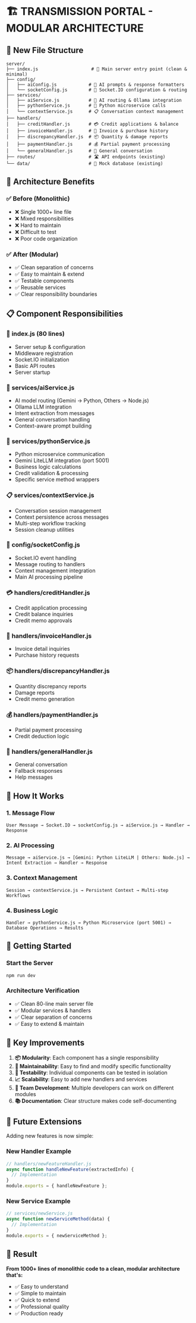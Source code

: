 # 🏗️ TRANSMISSION PORTAL - MODULAR ARCHITECTURE

## 📁 **New File Structure**

```
server/
├── index.js                    # 🚀 Main server entry point (clean & minimal)
├── config/
│   ├── aiConfig.js            # 🧠 AI prompts & response formatters
│   └── socketConfig.js        # 💬 Socket.IO configuration & routing
├── services/
│   ├── aiService.js           # 🤖 AI routing & Ollama integration
│   ├── pythonService.js       # 🐍 Python microservice calls
│   └── contextService.js      # 📋 Conversation context management
├── handlers/
│   ├── creditHandler.js       # 💳 Credit applications & balance
│   ├── invoiceHandler.js      # 📄 Invoice & purchase history
│   ├── discrepancyHandler.js  # 📦 Quantity & damage reports
│   ├── paymentHandler.js      # 💰 Partial payment processing
│   └── generalHandler.js      # 💬 General conversation
├── routes/                    # 🛣️ API endpoints (existing)
└── data/                      # 💾 Mock database (existing)
```

## 🔄 **Architecture Benefits**

### ✅ **Before (Monolithic)**
- ❌ Single 1000+ line file
- ❌ Mixed responsibilities
- ❌ Hard to maintain
- ❌ Difficult to test
- ❌ Poor code organization

### ✅ **After (Modular)**
- ✅ Clean separation of concerns
- ✅ Easy to maintain & extend
- ✅ Testable components
- ✅ Reusable services
- ✅ Clear responsibility boundaries

## 📋 **Component Responsibilities**

### 🚀 **index.js** (80 lines)
- Server setup & configuration
- Middleware registration
- Socket.IO initialization
- Basic API routes
- Server startup

### 🧠 **services/aiService.js**
- AI model routing (Gemini → Python, Others → Node.js)
- Ollama LLM integration
- Intent extraction from messages
- General conversation handling
- Context-aware prompt building

### 🐍 **services/pythonService.js**
- Python microservice communication
- Gemini LiteLLM integration (port 5001)
- Business logic calculations
- Credit validation & processing
- Specific service method wrappers

### 📋 **services/contextService.js**
- Conversation session management
- Context persistence across messages
- Multi-step workflow tracking
- Session cleanup utilities

### 💬 **config/socketConfig.js**
- Socket.IO event handling
- Message routing to handlers
- Context management integration
- Main AI processing pipeline

### 💳 **handlers/creditHandler.js**
- Credit application processing
- Credit balance inquiries
- Credit memo approvals

### 📄 **handlers/invoiceHandler.js**
- Invoice detail inquiries
- Purchase history requests

### 📦 **handlers/discrepancyHandler.js**
- Quantity discrepancy reports
- Damage reports
- Credit memo generation

### 💰 **handlers/paymentHandler.js**
- Partial payment processing
- Credit deduction logic

### 💬 **handlers/generalHandler.js**
- General conversation
- Fallback responses
- Help messages

## 🔧 **How It Works**

### 1. **Message Flow**
```
User Message → Socket.IO → socketConfig.js → aiService.js → Handler → Response
```

### 2. **AI Processing**
```
Message → aiService.js → [Gemini: Python LiteLLM | Others: Node.js] → Intent Extraction → Handler → Response
```

### 3. **Context Management**
```
Session → contextService.js → Persistent Context → Multi-step Workflows
```

### 4. **Business Logic**
```
Handler → pythonService.js → Python Microservice (port 5001) → Database Operations → Results
```

## 🚀 **Getting Started**

### **Start the Server**
```bash
npm run dev
```

### **Architecture Verification**
- ✅ Clean 80-line main server file
- ✅ Modular services & handlers
- ✅ Clear separation of concerns
- ✅ Easy to extend & maintain

## 🎯 **Key Improvements**

1. **📦 Modularity**: Each component has a single responsibility
2. **🔧 Maintainability**: Easy to find and modify specific functionality
3. **🧪 Testability**: Individual components can be tested in isolation
4. **📈 Scalability**: Easy to add new handlers and services
5. **👥 Team Development**: Multiple developers can work on different modules
6. **📚 Documentation**: Clear structure makes code self-documenting

## 🔮 **Future Extensions**

Adding new features is now simple:

### **New Handler Example**
```javascript
// handlers/newFeatureHandler.js
async function handleNewFeature(extractedInfo) {
  // Implementation
}
module.exports = { handleNewFeature };
```

### **New Service Example**
```javascript
// services/newService.js
async function newServiceMethod(data) {
  // Implementation
}
module.exports = { newServiceMethod };
```

## 🎉 **Result**

**From 1000+ lines of monolithic code to a clean, modular architecture that's:**
- ✅ Easy to understand
- ✅ Simple to maintain
- ✅ Quick to extend
- ✅ Professional quality
- ✅ Production ready
